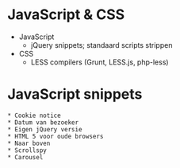 # JavaScript & CSS
* JavaScript
    * jQuery snippets; standaard scripts strippen
* CSS
    * LESS compilers (Grunt, LESS.js, php-less)

# JavaScript snippets
    * Cookie notice
    * Datum van bezoeker
    * Eigen jQuery versie
    * HTML 5 voor oude browsers
    * Naar boven
    * Scrollspy
    * Carousel

